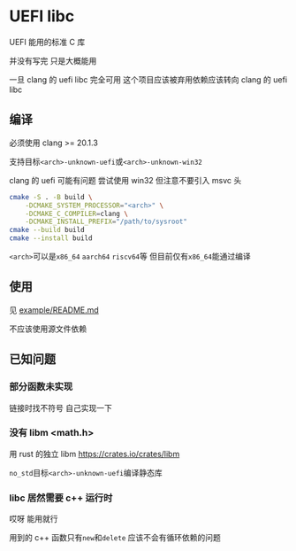 # UEFI libc

UEFI 能用的标准 C 库

并没有写完 只是大概能用

一旦 clang 的 uefi libc 完全可用 这个项目应该被弃用依赖应该转向 clang 的 uefi libc

## 编译

必须使用 clang >= 20.1.3

支持目标`<arch>-unknown-uefi`或`<arch>-unknown-win32`

clang 的 uefi 可能有问题 尝试使用 win32 但注意不要引入 msvc 头

```bash
cmake -S . -B build \
    -DCMAKE_SYSTEM_PROCESSOR="<arch>" \
    -DCMAKE_C_COMPILER=clang \
    -DCMAKE_INSTALL_PREFIX="/path/to/sysroot"
cmake --build build
cmake --install build
```

`<arch>`可以是`x86_64` `aarch64` `riscv64`等
但目前仅有`x86_64`能通过编译

## 使用

见 [example/README.md](example/README.md)

不应该使用源文件依赖

## 已知问题

### 部分函数未实现

链接时找不符号 自己实现一下

### 没有 libm <math.h>

用 rust 的独立 libm https://crates.io/crates/libm

`no_std`目标`<arch>-unknown-uefi`编译静态库

### libc 居然需要 c++ 运行时

哎呀 能用就行

用到的 c++ 函数只有`new`和`delete` 应该不会有循环依赖的问题
